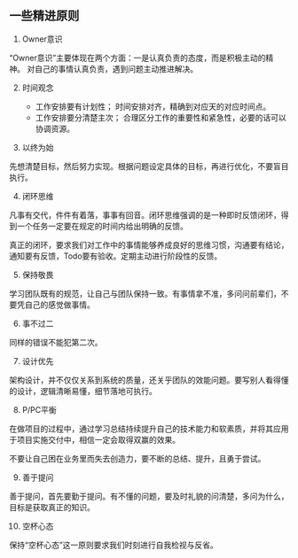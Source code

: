 ## 一些精进原则

1. Owner意识

“Owner意识”主要体现在两个方面：一是认真负责的态度，而是积极主动的精神。
对自己的事情认真负责，遇到问题主动推进解决。

2. 时间观念
    - 工作安排要有计划性；
    时间安排对齐，精确到对应天的对应时间点。
    - 工作安排要分清楚主次；
    合理区分工作的重要性和紧急性，必要的话可以协调资源。

3. 以终为始

先想清楚目标，然后努力实现。根据问题设定具体的目标，再进行优化，不要盲目执行。

4. 闭环思维

凡事有交代，件件有着落，事事有回音。闭环思维强调的是一种即时反馈闭环，得到一个任务一定要在规定的时间内给出明确的反馈。

真正的闭环，要求我们对工作中的事情能够养成良好的思维习惯，沟通要有结论，通知要有反馈，Todo要有验收。定期主动进行阶段性的反馈。

5. 保持敬畏

学习团队既有的规范，让自己与团队保持一致。有事情拿不准，多问问前辈们，不要凭自己的感觉做事情。

6. 事不过二

同样的错误不能犯第二次。

7. 设计优先

架构设计，并不仅仅关系到系统的质量，还关乎团队的效能问题。要写别人看得懂的设计，逻辑清晰易懂，细节落地可执行。

8. P/PC平衡

在做项目的过程中，通过学习总结持续提升自己的技术能力和软素质，并将其应用于项目实施交付中，相信一定会取得双赢的效果。

不要让自己困在业务里而失去创造力，要不断的总结、提升，且勇于尝试。

9. 善于提问

善于提问，首先要勤于提问。有不懂的问题，要及时礼貌的问清楚，多问为什么，目标是获取真正的知识。

10. 空杯心态

保持“空杯心态”这一原则要求我们时刻进行自我检视与反省。


